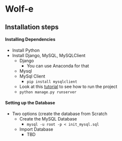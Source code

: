 # Wolf-e


## Installation steps
#### Installing Dependencies
- Install Python
- Install Django, MySQL, MySQLClient
  - Django
    - You can use Anaconda for that
  - Mysql
  - MySql Client
    - `pip install mysqlclient`
  - Look at this [tutorial](https://docs.djangoproject.com/en/1.11/intro/tutorial01/) to see how to run the project
  - `python manage.py runserver`
#### Setting up the Database
- Two options (create the database from Scratch
  - Create the MySQL Database
    - `mysql -u root -p < init_mysql.sql`
  - Import Database
    - TBD